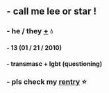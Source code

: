 ## - call me lee or star !
### - he / they [+](en.pronouns.page/@starry..lee) 💧
#### - 13 (01 / 21 / 2010)
#### - transmasc + lgbt (questioning)
### - pls check my [rentry](rentry.org/48gtp) ⭐
